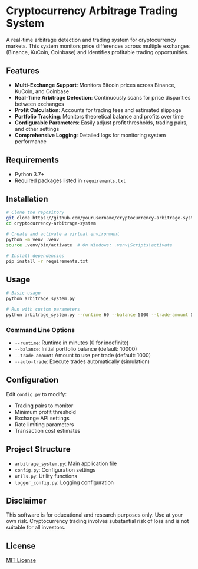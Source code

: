 # Cryptocurrency Arbitrage Trading System

A real-time arbitrage detection and trading system for cryptocurrency markets. This system monitors price differences across multiple exchanges (Binance, KuCoin, Coinbase) and identifies profitable trading opportunities.

## Features

- **Multi-Exchange Support**: Monitors Bitcoin prices across Binance, KuCoin, and Coinbase
- **Real-Time Arbitrage Detection**: Continuously scans for price disparities between exchanges
- **Profit Calculation**: Accounts for trading fees and estimated slippage
- **Portfolio Tracking**: Monitors theoretical balance and profits over time
- **Configurable Parameters**: Easily adjust profit thresholds, trading pairs, and other settings
- **Comprehensive Logging**: Detailed logs for monitoring system performance

## Requirements

- Python 3.7+
- Required packages listed in `requirements.txt`

## Installation

```bash
# Clone the repository
git clone https://github.com/yourusername/cryptocurrency-arbitrage-system.git
cd cryptocurrency-arbitrage-system

# Create and activate a virtual environment
python -m venv .venv
source .venv/bin/activate  # On Windows: .venv\Scripts\activate

# Install dependencies
pip install -r requirements.txt
```

## Usage

```bash
# Basic usage
python arbitrage_system.py

# Run with custom parameters
python arbitrage_system.py --runtime 60 --balance 5000 --trade-amount 500 --auto-trade
```

### Command Line Options

- `--runtime`: Runtime in minutes (0 for indefinite)
- `--balance`: Initial portfolio balance (default: 10000)
- `--trade-amount`: Amount to use per trade (default: 1000)
- `--auto-trade`: Execute trades automatically (simulation)

## Configuration

Edit `config.py` to modify:

- Trading pairs to monitor
- Minimum profit threshold
- Exchange API settings
- Rate limiting parameters
- Transaction cost estimates

## Project Structure

- `arbitrage_system.py`: Main application file
- `config.py`: Configuration settings
- `utils.py`: Utility functions
- `logger_config.py`: Logging configuration

## Disclaimer

This software is for educational and research purposes only. Use at your own risk. Cryptocurrency trading involves substantial risk of loss and is not suitable for all investors.

## License

[MIT License](LICENSE) 